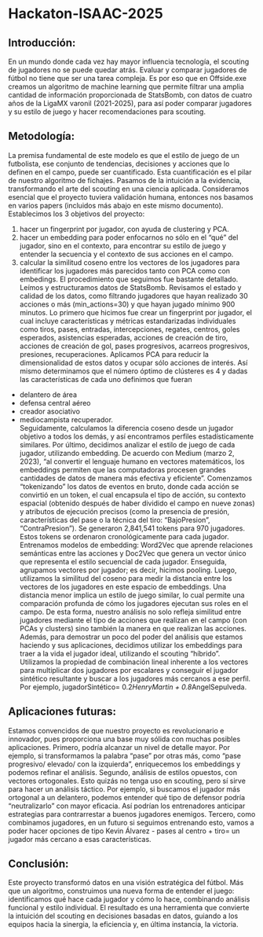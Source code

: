 # Hackaton-ISAAC-2025
## Introducción:
En un mundo donde cada vez hay mayor influencia tecnología, el scouting de jugadores no se puede quedar atrás. Evaluar y comparar jugadores de fútbol no tiene que ser una tarea compleja. Es por eso que en Offside.exe creamos un algoritmo de machine learning que permite filtrar una amplia cantidad de información proporcionada de StatsBomb, con datos de cuatro años de la LigaMX varonil (2021-2025), para así poder comparar jugadores y su estilo de juego y hacer recomendaciones para scouting. 
## Metodología:
La premisa fundamental de este modelo es que el estilo de juego de un futbolista, ese conjunto de tendencias, decisiones y acciones que lo definen en el campo, puede ser cuantificado. Esta cuantificación es el pilar de nuestro algoritmo de fichajes. Pasamos de la intuición a la evidencia, transformando el arte del scouting en una ciencia aplicada.
Consideramos esencial que el proyecto tuviera validación humana, entonces nos basamos en varios papers (incluidos más abajo en este mismo documento). Establecimos los 3 objetivos del proyecto: 
1) hacer un fingerprint por jugador, con ayuda de clustering y PCA.
2) hacer un embedding para poder enfocarnos no sólo en el “qué” del jugador, sino en el contexto, para encontrar su estilo de juego y entender la secuencia y el contexto de sus acciones en el campo.
3) calcular la similitud coseno entre los vectores de los jugadores para identificar los jugadores más parecidos tanto con PCA como con embedings.
El procedimiento que seguimos fue bastante detallado. Leímos y estructuramos datos de StatsBomb. Revisamos el estado y calidad de los datos, como filtrando jugadores que hayan realizado 30 acciones o más (min_actions=30) y que hayan jugado mínimo 900 minutos. 
Lo primero que hicimos fue crear un fingerprint por jugador, el cual incluye características y métricas estandarizadas individuales como tiros, pases, entradas, intercepciones, regates, centros, goles esperados, asistencias esperadas, acciones de creación de tiro, acciones de creación de gol, pases progresivos, acarreos progresivos, presiones, recuperaciones. Aplicamos PCA para reducir la dimensionalidad de estos datos y ocupar sólo acciones de interés. Así mismo determinamos que el número óptimo de clústeres es 4 y dadas las características de cada uno definimos que fueran
- delantero de área
- defensa central aéreo
- creador asociativo
- mediocampista recuperador.    
  Seguidamente, calculamos la diferencia coseno desde un  jugador objetivo a todos los demás, y así encontramos perfiles estadísticamente similares. 
Por último, decidimos analizar el estilo de juego de cada jugador, utilizando embedding. De acuerdo con Medium (marzo 2, 2023), “al convertir el lenguaje humano en vectores matemáticos, los embeddings permiten que las computadoras procesen grandes cantidades de datos de manera más efectiva y eficiente”. Comenzamos “tokenizando” los datos de eventos en bruto, donde cada acción se convirtió en un token, el cual encapsula el tipo de acción, su contexto espacial (obtenido después de haber dividido el campo en nueve zonas) y atributos de ejecución precisos (como la presencia de presión, características del pase o la técnica del tiro: “BajoPresion”, “ContraPresion”). Se generaron 2,841,541 tokens para 970 jugadores. Estos tokens se ordenaron cronológicamente para cada jugador. Entrenamos modelos de embedding: Word2Vec que aprende relaciones semánticas entre las acciones y Doc2Vec que genera un vector único que representa el estilo secuencial de cada jugador. Enseguida, agrupamos vectores por jugador; es decir, hicimos pooling. Luego, utilizamos la similitud del coseno para medir la distancia entre los vectores de los jugadores en este espacio de embeddings. Una distancia menor implica un estilo de juego similar, lo cual permite una comparación profunda de cómo los jugadores ejecutan sus roles en el campo.
	De esta forma, nuestro análisis no solo refleja similitud entre jugadores mediante el tipo de acciones que realizan en el campo (con PCAs y clusters) sino también la manera en que realizan las acciones.
	Además, para demostrar un poco del poder del análisis que estamos haciendo y sus aplicaciones, decidimos utilizar los embeddings para traer a la vida el jugador ideal, utilizando el scouting “híbrido”. Utilizamos la propiedad de combinación lineal inherente a los vectores para multiplicar dos jugadores por escalares y conseguir el jugador sintético resultante y buscar a los jugadores más cercanos a ese perfil. Por ejemplo, jugadorSintético= 0.2*HenryMartin + 0.8*AngelSepulveda.
## Aplicaciones futuras:
Estamos convencidos de que nuestro proyecto es revolucionario e innovador, pues proporciona una base muy sólida con muchas posibles aplicaciones. 
Primero, podría alcanzar un nivel de detalle mayor. Por ejemplo, si transformamos la palabra “pase” por otras más, como “pase progresivo/ elevado/ con la izquierda”, enriquecemos los embeddings y podemos refinar el análisis. 
Segundo, análisis de estilos opuestos, con vectores ortogonales. Esto quizás no tenga uso en scouting, pero sí sirve para hacer un análisis táctico. Por ejemplo, si buscamos el jugador más ortogonal a un delantero, podemos entender qué tipo de defensor podría “neutralizarlo” con mayor eficacia. Así podrían los entrenadores anticipar estrategias para contrarrestar a buenos jugadores enemigos. 
Tercero, como combinamos jugadores, en un futuro si seguimos entrenando esto, vamos a poder hacer opciones de tipo Kevin Álvarez - pases al centro + tiro= un jugador más cercano a esas características. 
## Conclusión:
Este proyecto transformó datos en una visión estratégica del fútbol. Más que un algoritmo, construimos una nueva forma de entender el juego: identificamos qué hace cada jugador y cómo lo hace, combinando análisis funcional y estilo individual. El resultado es una herramienta que convierte la intuición del scouting en decisiones basadas en datos, guiando a los equipos hacia la sinergia, la eficiencia y, en última instancia, la victoria.
